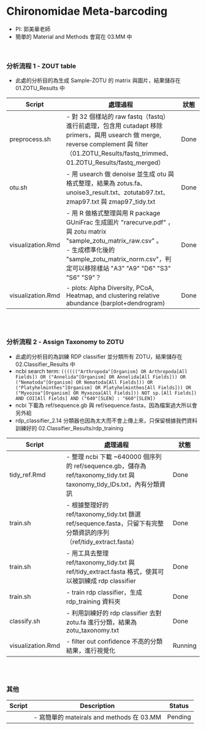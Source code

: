 # Chironomidae Meta-barcoding
- PI: 郭美華老師
- 簡單的 Material and Methods 會寫在 03.MM 中

<br>


### 分析流程 1 - ZOUT table

- 此處的分析目的為生成 Sample-ZOTU 的 matrix 與圖片，結果儲存在 01.ZOTU_Results 中

| Script      | 處理過程                      | 狀態 |
|------------|----------------------------------|-----|
| preprocess.sh | - 對 32 個樣站的 raw fastq（fastq）進行前處理，包含用 cutadapt 移除 primers，與用 usearch 做 merge, reverse complement 與 filter （01.ZOTU_Results/fastq_trimmed、01.ZOTU_Results/fastq_merged）   |  Done  |
| otu.sh | - 用 usearch 做 denoise 並生成 otu 與格式整理，結果為 zotus.fa、unoise3_result.txt、zotutab97.txt、zmap97.txt 與 zmap97_tidy.txt | Done |
| visualization.Rmd | - 用 R 做格式整理與用 R package GUniFrac 生成圖片 "rarecurve.pdf" ，與 zotu matrix "sample_zotu_matrix_raw.csv" 。 <br> - 生成標準化後的 "sample_zotu_matrix_norm.csv"，判定可以移除樣站 "A3" "A9" "D6" "S3" "S6" "S9"？ | Done |
| visualization.Rmd | - plots: Alpha Diversity, PCoA, Heatmap, and clustering relative abundance (barplot+dendrogram)  | Done  |

<br>
<br>

### 分析流程 2 - Assign Taxonomy to ZOTU

- 此處的分析目的為訓練 RDP classifier 並分類所有 ZOTU，結果儲存在 02.Classifier_Results 中
- ncbi search term: `(((((("Arthropoda"[Organism] OR Arthropoda[All Fields]) OR ("Annelida"[Organism] OR Annelida[All Fields])) OR ("Nematoda"[Organism] OR Nematoda[All Fields])) OR ("Platyhelminthes"[Organism] OR Platyhelminthes[All Fields])) OR ("Myxozoa"[Organism] OR Myxozoa[All Fields])) NOT sp.[All Fields]) AND COI[All Fields] AND ("640"[SLEN] : "660"[SLEN])`
- ncbi 下載為 ref/sequence.gb 與 ref/sequence.fasta，因為檔案過大所以會另外給
- rdp_classifier_2.14 分類器也因為太大而不會上傳上來，只保留根據我們資料訓練好的  02.Classifier_Results/rdp_training

| Script      | 處理過程                      | 狀態 |
|------------|----------------------------------|-----|
| tidy_ref.Rmd | - 整理 ncbi 下載 ~640000 個序列的 ref/sequence.gb，儲存為 ref/taxonomy_tidy.txt 與 taxonomy_tidy_IDs.txt，內有分類資訊 |  Done  |
| train.sh  | - 根據整理好的 ref/taxonomy_tidy.txt 篩選 ref/sequence.fasta，只留下有完整分類資訊的序列 （ref/tidy_extract.fasta） |  Done  |
| train.sh  | - 用工具去整理 ref/taxonomy_tidy.txt 與 ref/tidy_extract.fasta 格式，使其可以被訓練成 rdp classifier |  Done  |
| train.sh  | - train rdp classifier，生成 rdp_training 資料夾 |  Done  |
| classify.sh  | - 利用訓練好的 rdp classifier 去對 zotu.fa 進行分類，結果為 zotu_taxonomy.txt  |  Done  |
| visualization.Rmd  | - filter out confidence 不高的分類結果，進行視覺化  |  Running  |

<br>
<br>


### 其他

| Script      | Description                      | Status |
|------------|----------------------------------|---------|
|  | - 寫簡單的 mateirals and methods 在 03.MM | Pending |

